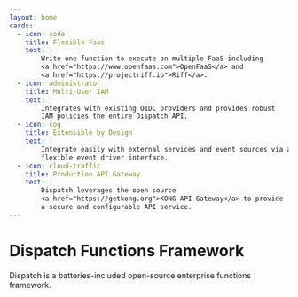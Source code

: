 ```yaml
---
layout: home
cards:
  - icon: code
    title: Flexible Faas
    text: |
        Write one function to execute on multiple FaaS including
        <a href="https://www.openfaas.com">OpenFaaS</a> and
        <a href="https://projectriff.io">Riff</a>.
  - icon: administrator
    title: Multi-User IAM
    text: |
        Integrates with existing OIDC providers and provides robust
        IAM policies the entire Dispatch API.
  - icon: cog
    title: Extensible by Design
    text: |
        Integrate easily with external services and event sources via a
        flexible event driver interface.
  - icon: cloud-traffic
    title: Production API Gateway
    text: |
        Dispatch leverages the open source
        <a href="https://getkong.org">KONG API Gateway</a> to provide
        a secure and configurable API service.
---
```


# Dispatch Functions Framework

Dispatch is a batteries-included open-source enterprise functions framework.